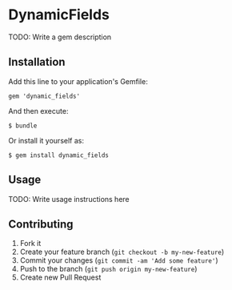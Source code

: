 # DynamicFields

TODO: Write a gem description

## Installation

Add this line to your application's Gemfile:

    gem 'dynamic_fields'

And then execute:

    $ bundle

Or install it yourself as:

    $ gem install dynamic_fields

## Usage

TODO: Write usage instructions here

## Contributing

1. Fork it
2. Create your feature branch (`git checkout -b my-new-feature`)
3. Commit your changes (`git commit -am 'Add some feature'`)
4. Push to the branch (`git push origin my-new-feature`)
5. Create new Pull Request
